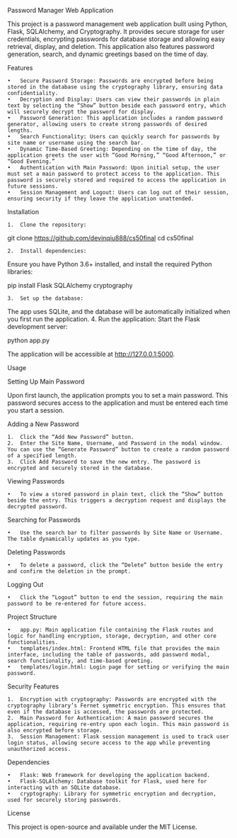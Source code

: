 Password Manager Web Application

This project is a password management web application built using Python, Flask, SQLAlchemy, and Cryptography. It provides secure storage for user credentials, encrypting passwords for database storage and allowing easy retrieval, display, and deletion. This application also features password generation, search, and dynamic greetings based on the time of day.

Features

	•	Secure Password Storage: Passwords are encrypted before being stored in the database using the cryptography library, ensuring data confidentiality.
	•	Decryption and Display: Users can view their passwords in plain text by selecting the “Show” button beside each password entry, which will securely decrypt the password for display.
	•	Password Generation: This application includes a random password generator, allowing users to create strong passwords of desired lengths.
	•	Search Functionality: Users can quickly search for passwords by site name or username using the search bar.
	•	Dynamic Time-Based Greeting: Depending on the time of day, the application greets the user with “Good Morning,” “Good Afternoon,” or “Good Evening.”
	•	Authentication with Main Password: Upon initial setup, the user must set a main password to protect access to the application. This password is securely stored and required to access the application in future sessions.
	•	Session Management and Logout: Users can log out of their session, ensuring security if they leave the application unattended.

Installation

	1.	Clone the repository:

git clone https://github.com/devinqiu888/cs50final
cd cs50final


	2.	Install dependencies:
Ensure you have Python 3.6+ installed, and install the required Python libraries:

pip install Flask SQLAlchemy cryptography


	3.	Set up the database:
The app uses SQLite, and the database will be automatically initialized when you first run the application.
	4.	Run the application:
Start the Flask development server:

python app.py

The application will be accessible at http://127.0.0.1:5000.

Usage

Setting Up Main Password

Upon first launch, the application prompts you to set a main password. This password secures access to the application and must be entered each time you start a session.

Adding a New Password

	1.	Click the “Add New Password” button.
	2.	Enter the Site Name, Username, and Password in the modal window. You can use the “Generate Password” button to create a random password of a specified length.
	3.	Click Add Password to save the new entry. The password is encrypted and securely stored in the database.

Viewing Passwords

	•	To view a stored password in plain text, click the “Show” button beside the entry. This triggers a decryption request and displays the decrypted password.

Searching for Passwords

	•	Use the search bar to filter passwords by Site Name or Username. The table dynamically updates as you type.

Deleting Passwords

	•	To delete a password, click the “Delete” button beside the entry and confirm the deletion in the prompt.

Logging Out

	•	Click the “Logout” button to end the session, requiring the main password to be re-entered for future access.

Project Structure

	•	app.py: Main application file containing the Flask routes and logic for handling encryption, storage, decryption, and other core functionalities.
	•	templates/index.html: Frontend HTML file that provides the main interface, including the table of passwords, add password modal, search functionality, and time-based greeting.
	•	templates/login.html: Login page for setting or verifying the main password.

Security Features

	1.	Encryption with cryptography: Passwords are encrypted with the cryptography library’s Fernet symmetric encryption. This ensures that even if the database is accessed, the passwords are protected.
	2.	Main Password for Authentication: A main password secures the application, requiring re-entry upon each login. This main password is also encrypted before storage.
	3.	Session Management: Flask session management is used to track user login status, allowing secure access to the app while preventing unauthorized access.

Dependencies

	•	Flask: Web framework for developing the application backend.
	•	Flask-SQLAlchemy: Database toolkit for Flask, used here for interacting with an SQLite database.
	•	cryptography: Library for symmetric encryption and decryption, used for securely storing passwords.

License

This project is open-source and available under the MIT License.
